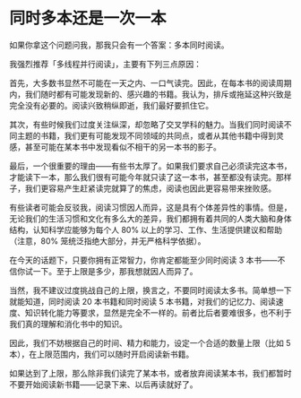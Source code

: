 # 同时多本还是一次一本

如果你拿这个问题问我，那我只会有一个答案：多本同时阅读。

我强烈推荐「多线程并行阅读」，主要有下列三点原因：

首先，大多数书显然不可能在一天之内、一口气读完。因此，在每本书的阅读周期内，我们随时都有可能发现新的、感兴趣的书籍。我认为，排斥或拖延这种兴致是完全没有必要的。阅读兴致稍纵即逝，我们最好要抓住它。

其次，有些时候我们过度关注纵深，却忽略了交叉学科的魅力。当我们同时阅读不同主题的书籍，我们更有可能发现不同领域的共同点，或者从其他书籍中得到灵感，甚至可能在某本书中发现看似不相干的另一本书的影子。

最后，一个很重要的理由——有些书太厚了。如果我们要求自己必须读完这本书，才能读下一本，那么我们很有可能今年就只读了这一本书，甚至都没有读完。那样子，我们更容易产生赶紧读完就算了的焦虑，阅读也因此更容易带来挫败感。

有些读者可能会反驳我，阅读习惯因人而异，这是具有个体差异性的事情。但是，无论我们的生活习惯和文化有多么大的差异，我们都拥有着共同的人类大脑和身体结构，认知科学应能够为每个人 80% 以上的学习、工作、生活提供建议和帮助（注意，80% 笼统泛指绝大部分，并无严格科学依据）。

在今天的话题下，只要你拥有正常智力，你肯定都能至少同时阅读 3 本书——不信你试一下。至于上限是多少，那我想就因人而异了。

当然，我不建议过度挑战自己的上限，换言之，不要同时阅读太多书。简单想一下就能知道，同时阅读 20 本书籍和同时阅读 5 本书籍，对我们的记忆力、阅读速度、知识转化能力等要求，显然是完全不一样的。前者比后者要难很多，也不利于我们真的理解和消化书中的知识。

因此，我们不妨根据自己的时间、精力和能力，设定一个合适的数量上限（比如 5 本），在上限范围内，我们可以随时开启阅读新书籍。

如果达到了上限，那么除非我们读完了某本书，或者放弃阅读某本书，我们都暂时不要开始阅读新书籍——记录下来、以后再读就好了。
